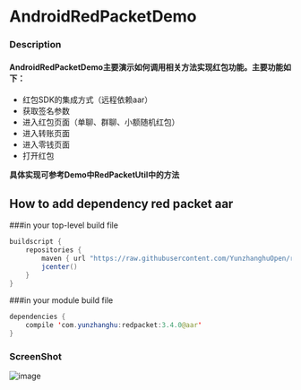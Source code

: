 # AndroidRedPacketDemo
### Description

#### AndroidRedPacketDemo主要演示如何调用相关方法实现红包功能。主要功能如下：

* 红包SDK的集成方式（远程依赖aar）
* 获取签名参数
* 进入红包页面（单聊、群聊、小额随机红包）
* 进入转账页面
* 进入零钱页面
* 打开红包  

**具体实现可参考Demo中RedPacketUtil中的方法**


## How to add dependency red packet aar 

###in your top-level build file

```java
buildscript {
    repositories {
        maven { url "https://raw.githubusercontent.com/YunzhanghuOpen/redpacket-maven-repo/master/release" }
        jcenter()
    }
}
```
###in your module build file

```java
dependencies {
    compile 'com.yunzhanghu:redpacket:3.4.0@aar'
}
```







### ScreenShot
![image](https://cloud.githubusercontent.com/assets/3954285/21000890/37053ae0-bd58-11e6-8a2f-545e5f867600.png)
